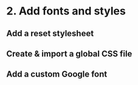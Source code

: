 # 2. Add fonts and styles

## Add a reset stylesheet

## Create & import a global CSS file

## Add a custom Google font
